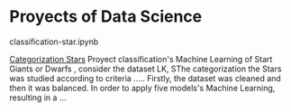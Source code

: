 # Proyects of Data Science

classification-star.ipynb

[Categorization Stars](https://github.com/cristianBMJ/ProyectsDataScience/blob/main/classification-star.ipynb)   Proyect classification's Machine Learning of Start Giants  or  Dwarfs , consider the  dataset LK, SThe categorization the Stars was studied according to criteria ..... Firstly, the dataset was cleaned  and then it was balanced. In order to apply  five models's Machine Learning, resulting in a ...  

